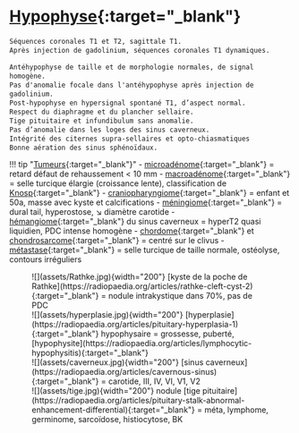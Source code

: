 # [Hypophyse](https://radiopaedia.org/articles/pituitary-mri-an-approach-1){:target="_blank"}

```
Séquences coronales T1 et T2, sagittale T1.
Après injection de gadolinium, séquences coronales T1 dynamiques.
```
```
Antéhypophyse de taille et de morphologie normales, de signal homogène.
Pas d'anomalie focale dans l'antéhypophyse après injection de gadolinium.
Post-hypophyse en hypersignal spontané T1, d’aspect normal.
Respect du diaphragme et du plancher sellaire.
Tige pituitaire et infundibulum sans anomalie.
Pas d’anomalie dans les loges des sinus caverneux.
Intégrité des citernes supra-sellaires et opto-chiasmatiques
Bonne aération des sinus sphénoïdaux.
```

!!! tip "[Tumeurs](https://radiopaedia.org/articles/pituitary-region-masses){:target="_blank"}"
    - [microadénome](https://radiopaedia.org/articles/pituitary-microadenoma){:target="_blank"} = retard défaut de rehaussement < 10 mm
    - [macroadénome](https://radiopaedia.org/articles/pituitary-macroadenoma-1){:target="_blank"} = selle turcique élargie (croissance lente), classification de [Knosp](https://radiopaedia.org/articles/knosp-classification-of-cavernous-sinus-invasion-by-pituitary-macroadenomas){:target="_blank"}
    - [craniopharyngiome](https://radiopaedia.org/articles/adamantinomatous-craniopharyngioma){:target="_blank"} = enfant et 50a, masse avec kyste et calcifications
    - [méningiome](https://radiopaedia.org/articles/meningioma){:target="_blank"} = dural tail, hyperostose, ↘ diamètre carotide
    - [hémangiome](https://radiopaedia.org/articles/cavernous-sinus-haemangioma){:target="_blank"} du sinus caverneux = hyperT2 quasi liquidien, PDC intense homogène
    - [chordome](https://radiopaedia.org/articles/chordoma){:target="_blank"} et [chondrosarcome](https://radiopaedia.org/articles/chondrosarcoma-of-the-skull-base){:target="_blank"} = centré sur le clivus
    - [métastase](https://radiopaedia.org/articles/pituitary-metastasis-1){:target="_blank"} = selle turcique de taille normale, ostéolyse, contours irréguliers

<figure markdown="span">
    ![](assets/Rathke.jpg){width="200"}
    [kyste de la poche de Rathke](https://radiopaedia.org/articles/rathke-cleft-cyst-2){:target="_blank"} = nodule intrakystique dans 70%, pas de PDC  
    </br>
    ![](assets/hyperplasie.jpg){width="200"}
    [hyperplasie](https://radiopaedia.org/articles/pituitary-hyperplasia-1){:target="_blank"} hypophysaire = grossesse, puberté, [hypophysite](https://radiopaedia.org/articles/lymphocytic-hypophysitis){:target="_blank"}  
    </br>
    ![](assets/caverneux.jpg){width="200"}
    [sinus caverneux](https://radiopaedia.org/articles/cavernous-sinus){:target="_blank"} = carotide, III, IV, VI, V1, V2  
    </br>
    ![](assets/tige.jpg){width="200"}
    nodule [tige pituitaire](https://radiopaedia.org/articles/pituitary-stalk-abnormal-enhancement-differential){:target="_blank"} = méta, lymphome, germinome, sarcoïdose, histiocytose, BK
</figure>